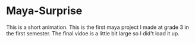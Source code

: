 # Maya-Surprise
This is a short animation. This is the first maya project I made at grade 3 in the first semester.
The final vidoe is a little bit large so I did't load it up.
